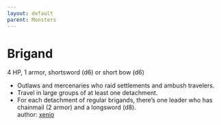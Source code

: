 ```yaml
---
layout: default
parent: Monsters
---
```

# Brigand
4 HP, 1 armor, shortsword (d6) or short bow (d6)  
- Outlaws and mercenaries who raid settlements and ambush travelers.  
- Travel in large groups of at least one detachment.  
- For each detachment of regular brigands, there’s one leader who has chainmail (2 armor) and a longsword (d8).  
author: [xenio](https://xenioinabottle.blogspot.com/2021/02/classic-monsters-for-cairnito-part-1.html)
